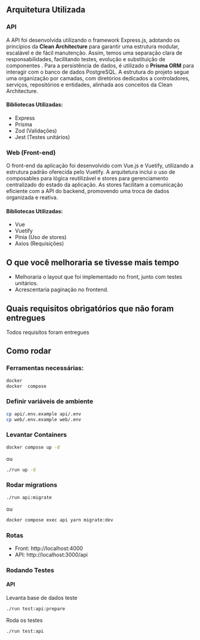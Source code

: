 ## Arquitetura Utilizada

### API
A API foi desenvolvida utilizando o framework Express.js, adotando os princípios da **Clean Architecture** para garantir uma estrutura modular, escalável e de fácil manutenção. Assim, temos uma separação clara de responsabilidades, facilitando testes, evolução e substituição de componentes . Para a persistência de dados, é utilizado o **Prisma ORM** para interagir com o banco de dados PostgreSQL.  A estrutura do projeto segue uma organização por camadas, com diretórios dedicados a controladores, serviços, repositórios e entidades, alinhada aos conceitos da Clean Architecture.

#### Bibliotecas Utilizadas:
- Express
- Prisma
- Zod (Validações)
- Jest (Testes unitários)

### Web (Front-end)
O front-end da aplicação foi desenvolvido com Vue.js e Vuetify, utilizando a estrutura padrão oferecida pelo Vuetify. A arquitetura inclui o uso de composables para lógica reutilizável e stores para gerenciamento centralizado do estado da aplicação. As stores facilitam a comunicação eficiente com a API do backend, promovendo uma troca de dados organizada e reativa.

#### Bibliotecas Utilizadas:
- Vue
- Vuetify 
- Pinia (Uso de stores)
- Axios (Requisições)

## O que você melhoraria se tivesse mais tempo
- Melhoraria o layout que foi implementado no front, junto com testes unitários. 
- Acrescentaria paginação no frontend.

## Quais requisitos obrigatórios que não foram entregues
Todos requisitos foram entregues

## Como rodar

### Ferramentas necessárias:


```bash
docker
docker  compose
```

### Definir variáveis de ambiente


```bash
cp api/.env.example api/.env
cp web/.env.example web/.env
```

### Levantar Containers

```bash
docker compose up -d
```
ou
```bash
./run up -d
```

### Rodar migrations

```bash
./run api:migrate
```
ou
```bash
docker compose exec api yarn migrate:dev
```

### Rotas
- Front: http://localhost:4000
- API: http://localhost:3000/api

### Rodando Testes

#### API
Levanta base de dados teste
```bash
./run test:api:prepare
```
Roda os testes
```bash
./run test:api
```
